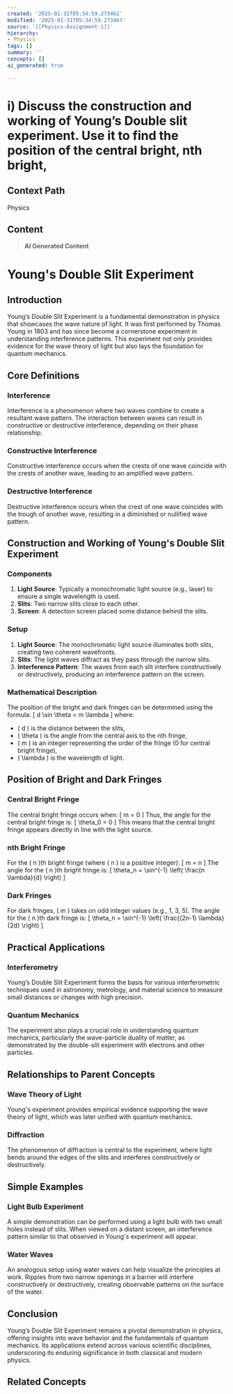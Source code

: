 ```yaml
---
created: '2025-01-31T05:34:59.273462'
modified: '2025-01-31T05:34:59.273467'
source: '[[Physics-Assignment-1]]'
hierarchy:
- Physics
tags: []
summary: ''
concepts: []
ai_generated: true

---
```


# i) Discuss the construction and working of Young’s Double slit experiment. Use it to find the position of the central bright, nth bright,

## Context Path
Physics

## Content
> **AI Generated Content**
 # Young's Double Slit Experiment

## Introduction

Young’s Double Slit Experiment is a fundamental demonstration in physics that showcases the wave nature of light. It was first performed by Thomas Young in 1803 and has since become a cornerstone experiment in understanding interference patterns. This experiment not only provides evidence for the wave theory of light but also lays the foundation for quantum mechanics.

## Core Definitions

### Interference
Interference is a phenomenon where two waves combine to create a resultant wave pattern. The interaction between waves can result in constructive or destructive interference, depending on their phase relationship.

### Constructive Interference
Constructive interference occurs when the crests of one wave coincide with the crests of another wave, leading to an amplified wave pattern.

### Destructive Interference
Destructive interference occurs when the crest of one wave coincides with the trough of another wave, resulting in a diminished or nullified wave pattern.

## Construction and Working of Young's Double Slit Experiment

### Components
1. **Light Source**: Typically a monochromatic light source (e.g., laser) to ensure a single wavelength is used.
2. **Slits**: Two narrow slits close to each other.
3. **Screen**: A detection screen placed some distance behind the slits.

### Setup
1. **Light Source**: The monochromatic light source illuminates both slits, creating two coherent wavefronts.
2. **Slits**: The light waves diffract as they pass through the narrow slits.
3. **Interference Pattern**: The waves from each slit interfere constructively or destructively, producing an interference pattern on the screen.

### Mathematical Description
The position of the bright and dark fringes can be determined using the formula:
\[ d \sin \theta = m \lambda \]
where:
- \( d \) is the distance between the slits,
- \( \theta \) is the angle from the central axis to the nth fringe,
- \( m \) is an integer representing the order of the fringe (0 for central bright fringe),
- \( \lambda \) is the wavelength of light.

## Position of Bright and Dark Fringes

### Central Bright Fringe
The central bright fringe occurs when:
\[ m = 0 \]
Thus, the angle for the central bright fringe is:
\[ \theta_0 = 0 \]
This means that the central bright fringe appears directly in line with the light source.

### nth Bright Fringe
For the \( n \)th bright fringe (where \( n \) is a positive integer):
\[ m = n \]
The angle for the \( n \)th bright fringe is:
\[ \theta_n = \sin^{-1} \left( \frac{n \lambda}{d} \right) \]

### Dark Fringes
For dark fringes, \( m \) takes on odd integer values (e.g., 1, 3, 5). The angle for the \( n \)th dark fringe is:
\[ \theta_n = \sin^{-1} \left( \frac{(2n-1) \lambda}{2d} \right) \]

## Practical Applications

### Interferometry
Young’s Double Slit Experiment forms the basis for various interferometric techniques used in astronomy, metrology, and material science to measure small distances or changes with high precision.

### Quantum Mechanics
The experiment also plays a crucial role in understanding quantum mechanics, particularly the wave-particle duality of matter, as demonstrated by the double-slit experiment with electrons and other particles.

## Relationships to Parent Concepts

### Wave Theory of Light
Young's experiment provides empirical evidence supporting the wave theory of light, which was later unified with quantum mechanics.

### Diffraction
The phenomenon of diffraction is central to the experiment, where light bends around the edges of the slits and interferes constructively or destructively.

## Simple Examples

### Light Bulb Experiment
A simple demonstration can be performed using a light bulb with two small holes instead of slits. When viewed on a distant screen, an interference pattern similar to that observed in Young's experiment will appear.

### Water Waves
An analogous setup using water waves can help visualize the principles at work. Ripples from two narrow openings in a barrier will interfere constructively or destructively, creating observable patterns on the surface of the water.

## Conclusion

Young’s Double Slit Experiment remains a pivotal demonstration in physics, offering insights into wave behavior and the fundamentals of quantum mechanics. Its applications extend across various scientific disciplines, underscoring its enduring significance in both classical and modern physics.

## Related Concepts
